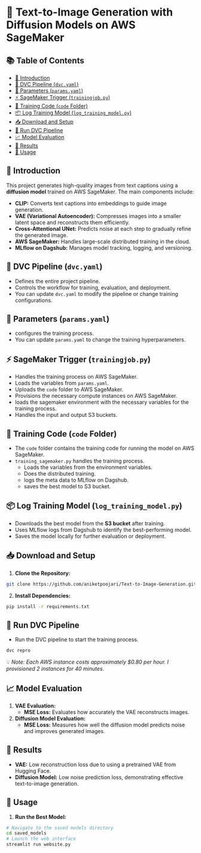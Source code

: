 # 🚀 **Text-to-Image Generation with Diffusion Models on AWS SageMaker**

## 📚 **Table of Contents**
- [📄 Introduction](#introduction)
- [📂 DVC Pipeline (`dvc.yaml`)](#dvc-pipeline-dvcyaml)
- [🔧 Parameters (`params.yaml`)](#parameters-paramsyaml)
- [⚡️ SageMaker Trigger (`trainingjob.py`)](#sagemaker-trigger-trainingjobpy)
- [📝 Training Code (`code` Folder)](#training-code-code-folder)
- [📦 Log Training Model (`log_training_model.py`)](#log-training-model-log_training_modelpy)
- [📥 Download and Setup](#download-and-setup)
- [🚀 Run DVC Pipeline](#run-dvc-pipeline)
- [📈 Model Evaluation](#model-evaluation)
- [🎉 Results](#results)
- [🚀 Usage](#usage)


## 📄 **Introduction**
This project generates high-quality images from text captions using a **diffusion model** trained on AWS SageMaker. The main components include:

- **CLIP:** Converts text captions into embeddings to guide image generation.  
- **VAE (Variational Autoencoder):** Compresses images into a smaller latent space and reconstructs them efficiently.  
- **Cross-Attentional UNet:** Predicts noise at each step to gradually refine the generated image.  
- **AWS SageMaker:** Handles large-scale distributed training in the cloud.  
- **MLflow on Dagshub:** Manages model tracking, logging, and versioning.  


## 📂 **DVC Pipeline (`dvc.yaml`)**
- Defines the entire project pipeline.  
- Controls the workflow for training, evaluation, and deployment.  
- You can update `dvc.yaml` to modify the pipeline or change training configurations.


## 🔧 **Parameters (`params.yaml`)**
- configures the training process.
- You can update `params.yaml` to change the training hyperparameters.


## ⚡️ **SageMaker Trigger (`trainingjob.py`)**
- Handles the training process on AWS SageMaker.
- Loads the variables from `params.yaml`.
- Uploads the `code` folder to AWS SageMaker.
- Provisions the necessary compute instances on AWS SageMaker.
- loads the sagemaker environment with the necessary variables for the training process.
- Handles the input and output S3 buckets. 


## 📝 **Training Code (`code` Folder)**
- The `code` folder contains the training code for running the model on AWS SageMaker.  
- `training_sagemaker.py` handles the training process.
    - Loads the variables from the environment variables.
    - Does the distributed training.
    - logs the meta data to MLflow on Dagshub.
    - saves the best model to S3 bucket.


## 📦 **Log Training Model (`log_training_model.py`)**
- Downloads the best model from the **S3 bucket** after training.  
- Uses MLflow logs from Dagshub to identify the best-performing model.  
- Saves the model locally for further evaluation or deployment.  


## 📥 **Download and Setup**
1. **Clone the Repository:**  
```bash
git clone https://github.com/aniketpoojari/Text-to-Image-Generation.git
```
2. **Install Dependencies:**  
```bash
pip install -r requirements.txt
```


## 🔄 **Run DVC Pipeline**
- Run the DVC pipeline to start the training process.  
```bash
dvc repro
```
💡 *Note: Each AWS instance costs approximately $0.80 per hour. I provisioned 2 instances for 40 minutes.*


## 📈 **Model Evaluation**
1. **VAE Evaluation:**  
   - **MSE Loss:** Evaluates how accurately the VAE reconstructs images.  
2. **Diffusion Model Evaluation:**  
   - **MSE Loss:** Measures how well the diffusion model predicts noise and improves generated images.  


## 🎉 **Results**
- **VAE:** Low reconstruction loss due to using a pretrained VAE from Hugging Face.  
- **Diffusion Model:** Low noise prediction loss, demonstrating effective text-to-image generation.  


## 🚀 **Usage**
1. **Run the Best Model:**  
```bash
# Navigate to the saved models directory
cd saved_models
# Launch the web interface
streamlit run website.py
```